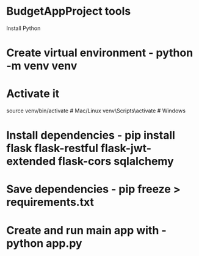 # BudgetAppProject tools 
Install Python 
# Create  virtual environment - python -m venv venv
# Activate it
source venv/bin/activate    # Mac/Linux
venv\Scripts\activate       # Windows
# Install dependencies - pip install flask flask-restful flask-jwt-extended flask-cors sqlalchemy
# Save dependencies - pip freeze > requirements.txt
# Create and run main app with - python app.py


